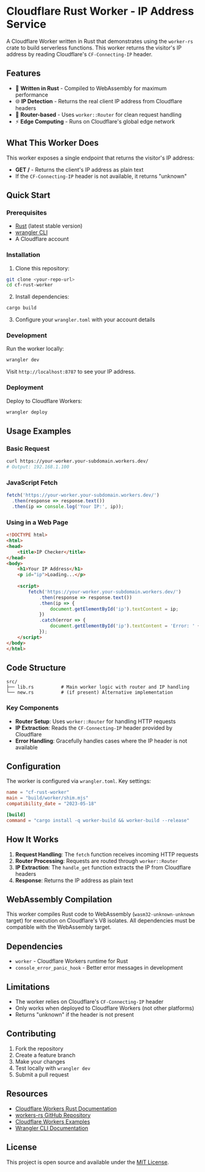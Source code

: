 # Cloudflare Rust Worker - IP Address Service

A Cloudflare Worker written in Rust that demonstrates using the `worker-rs` crate to build serverless functions. This worker returns the visitor's IP address by reading Cloudflare's `CF-Connecting-IP` header.

## Features

- 🦀 **Written in Rust** - Compiled to WebAssembly for maximum performance
- 🌐 **IP Detection** - Returns the real client IP address from Cloudflare headers
- 🚀 **Router-based** - Uses `worker::Router` for clean request handling
- ⚡ **Edge Computing** - Runs on Cloudflare's global edge network

## What This Worker Does

This worker exposes a single endpoint that returns the visitor's IP address:

- **GET /** - Returns the client's IP address as plain text
- If the `CF-Connecting-IP` header is not available, it returns "unknown"

## Quick Start

### Prerequisites

- [Rust](https://rustup.rs/) (latest stable version)
- [wrangler CLI](https://developers.cloudflare.com/workers/wrangler/install-and-update/)
- A Cloudflare account

### Installation

1. Clone this repository:
```bash
git clone <your-repo-url>
cd cf-rust-worker
```

2. Install dependencies:
```bash
cargo build
```

3. Configure your `wrangler.toml` with your account details

### Development

Run the worker locally:
```bash
wrangler dev
```

Visit `http://localhost:8787` to see your IP address.

### Deployment

Deploy to Cloudflare Workers:
```bash
wrangler deploy
```

## Usage Examples

### Basic Request
```bash
curl https://your-worker.your-subdomain.workers.dev/
# Output: 192.168.1.100
```

### JavaScript Fetch
```javascript
fetch('https://your-worker.your-subdomain.workers.dev/')
  .then(response => response.text())
  .then(ip => console.log('Your IP:', ip));
```

### Using in a Web Page
```html
<!DOCTYPE html>
<html>
<head>
    <title>IP Checker</title>
</head>
<body>
    <h1>Your IP Address</h1>
    <p id="ip">Loading...</p>
    
    <script>
        fetch('https://your-worker.your-subdomain.workers.dev/')
            .then(response => response.text())
            .then(ip => {
                document.getElementById('ip').textContent = ip;
            })
            .catch(error => {
                document.getElementById('ip').textContent = 'Error: ' + error.message;
            });
    </script>
</body>
</html>
```

## Code Structure

```
src/
├── lib.rs          # Main worker logic with router and IP handling
└── new.rs          # (if present) Alternative implementation
```

### Key Components

- **Router Setup**: Uses `worker::Router` for handling HTTP requests
- **IP Extraction**: Reads the `CF-Connecting-IP` header provided by Cloudflare
- **Error Handling**: Gracefully handles cases where the IP header is not available

## Configuration

The worker is configured via `wrangler.toml`. Key settings:

```toml
name = "cf-rust-worker"
main = "build/worker/shim.mjs"
compatibility_date = "2023-05-18"

[build]
command = "cargo install -q worker-build && worker-build --release"
```

## How It Works

1. **Request Handling**: The `fetch` function receives incoming HTTP requests
2. **Router Processing**: Requests are routed through `worker::Router`
3. **IP Extraction**: The `handle_get` function extracts the IP from Cloudflare headers
4. **Response**: Returns the IP address as plain text

## WebAssembly Compilation

This worker compiles Rust code to WebAssembly (`wasm32-unknown-unknown` target) for execution on Cloudflare's V8 isolates. All dependencies must be compatible with the WebAssembly target.

## Dependencies

- `worker` - Cloudflare Workers runtime for Rust
- `console_error_panic_hook` - Better error messages in development

## Limitations

- The worker relies on Cloudflare's `CF-Connecting-IP` header
- Only works when deployed to Cloudflare Workers (not other platforms)
- Returns "unknown" if the header is not present

## Contributing

1. Fork the repository
2. Create a feature branch
3. Make your changes
4. Test locally with `wrangler dev`
5. Submit a pull request

## Resources

- [Cloudflare Workers Rust Documentation](https://developers.cloudflare.com/workers/languages/rust/)
- [workers-rs GitHub Repository](https://github.com/cloudflare/workers-rs)
- [Cloudflare Workers Examples](https://developers.cloudflare.com/workers/examples/)
- [Wrangler CLI Documentation](https://developers.cloudflare.com/workers/wrangler/)

## License

This project is open source and available under the [MIT License](LICENSE).
